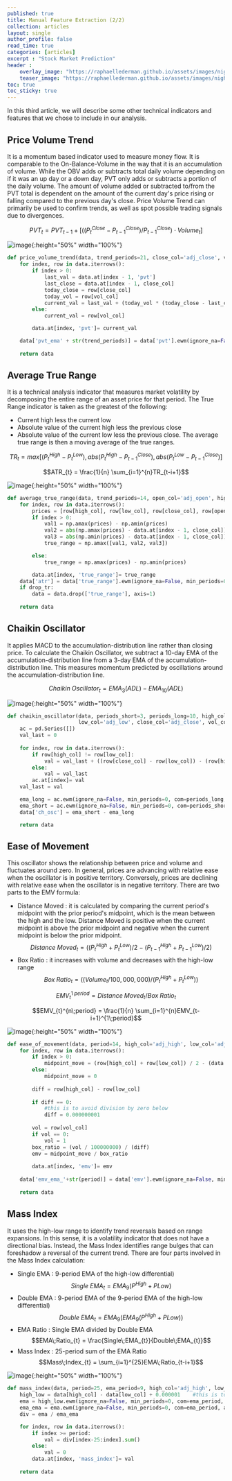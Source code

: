 ```yaml
---
published: true
title: Manual Feature Extraction (2/2)
collection: articles
layout: single
author_profile: false
read_time: true
categories: [articles]
excerpt : "Stock Market Prediction"
header :
    overlay_image: "https://raphaellederman.github.io/assets/images/night.jpg"
    teaser_image: "https://raphaellederman.github.io/assets/images/night.jpg"
toc: true
toc_sticky: true
---
```


In this third article, we will describe some other technical indicators and features that we chose to include in our analysis.

<script type="text/javascript" async
    src="https://cdn.mathjax.org/mathjax/latest/MathJax.js?config=TeX-MML-AM_CHTML">
</script>

## Price Volume Trend

It is a momentum based indicator used to measure money flow. It is comparable to the On-Balance-Volume in the way that it is an accumulation of volume. While the OBV adds or subtracts total daily volume depending on if it was an up day or a down day, PVT only adds or subtracts a portion of the daily volume. The amount of volume added or subtracted to/from the PVT total is dependent on the amount of the current day's price rising or falling compared to the previous day's close. Price Volume Trend can primarily be used to confirm trends, as well as spot possible trading signals due to divergences.

$$PVT_{t} = PVT_{t-1} + [((P_{t}^{Close} - P_{t-1}^{Close}) / P_{t-1}^{Close}) \cdot Volume_{t}]$$

![image](https://raphaellederman.github.io/assets/images/pvt.png){:height="50%" width="100%"}

```python
def price_volume_trend(data, trend_periods=21, close_col='adj_close', vol_col='adj_volume'):
    for index, row in data.iterrows():
        if index > 0:
            last_val = data.at[index - 1, 'pvt']
            last_close = data.at[index - 1, close_col]
            today_close = row[close_col]
            today_vol = row[vol_col]
            current_val = last_val + (today_vol * (today_close - last_close) / last_close)
        else:
            current_val = row[vol_col]

        data.at[index, 'pvt']= current_val

    data['pvt_ema' + str(trend_periods)] = data['pvt'].ewm(ignore_na=False, min_periods=0, com=trend_periods, adjust=True).mean()
        
    return data
```

## Average True Range

It is a technical analysis indicator that measures market volatility by decomposing the entire range of an asset price for that period. The True Range indicator is taken as the greatest of the following: 
* Current high less the current low
* Absolute value of the current high less the previous close
* Absolute value of the current low less the previous close.
The average true range is then a moving average of the true ranges.

$$TR_{t} = max[(P_{t}^{High} - P_{t}^{Low}), abs(P_{t}^{High} - P_{t-1}^{Close}), abs(P_{t}^{Low} - P_{t-1}^{Close})]$$

$$ATR_{t} = \frac{1}{n} \sum_{i=1}^{n}TR_{t-i+1}$$

![image](https://raphaellederman.github.io/assets/images/atr.png){:height="50%" width="100%"}

```python
def average_true_range(data, trend_periods=14, open_col='adj_open', high_col='adj_high', low_col='adj_low', close_col='adj_close', drop_tr = True):
    for index, row in data.iterrows():
        prices = [row[high_col], row[low_col], row[close_col], row[open_col]]
        if index > 0:
            val1 = np.amax(prices) - np.amin(prices)
            val2 = abs(np.amax(prices) - data.at[index - 1, close_col])
            val3 = abs(np.amin(prices) - data.at[index - 1, close_col])
            true_range = np.amax([val1, val2, val3])

        else:
            true_range = np.amax(prices) - np.amin(prices)

        data.at[index, 'true_range']= true_range
    data['atr'] = data['true_range'].ewm(ignore_na=False, min_periods=0, com=trend_periods, adjust=True).mean()
    if drop_tr:
        data = data.drop(['true_range'], axis=1)
        
    return data
```

## Chaikin Oscillator

It applies MACD to the accumulation-distribution line rather than closing price. To calculate the Chaikin Oscillator, we subtract a 10-day EMA of the accumulation-distribution line from a 3-day EMA of the accumulation-distribution line. This measures momentum predicted by oscillations around the accumulation-distribution line.

$$Chaikin\;Oscillator_{t} = EMA_{3}(ADL) - EMA_{10}(ADL)$$

![image](https://raphaellederman.github.io/assets/images/chaikin.png){:height="50%" width="100%"}

```python
def chaikin_oscillator(data, periods_short=3, periods_long=10, high_col='adj_high',
                       low_col='adj_low', close_col='adj_close', vol_col='adj_volume'):
    ac = pd.Series([])
    val_last = 0
    
    for index, row in data.iterrows():
        if row[high_col] != row[low_col]:
            val = val_last + ((row[close_col] - row[low_col]) - (row[high_col] - row[close_col])) / (row[high_col] - row[low_col]) * row[vol_col]
        else:
            val = val_last
        ac.at[index]= val
    val_last = val

    ema_long = ac.ewm(ignore_na=False, min_periods=0, com=periods_long, adjust=True).mean()
    ema_short = ac.ewm(ignore_na=False, min_periods=0, com=periods_short, adjust=True).mean()
    data['ch_osc'] = ema_short - ema_long

    return data
```

## Ease of Movement

This oscillator shows the relationship between price and volume and fluctuates around zero. In general, prices are advancing with relative ease when the oscillator is in positive territory. Conversely, prices are declining with relative ease when the oscillator is in negative territory. There are two parts to the EMV formula: 
* Distance Moved : it is calculated by comparing the current period's midpoint with the prior period's midpoint, which is the mean between the high and the low. Distance Moved is positive when the current midpoint is above the prior midpoint and negative when the current midpoint is below the prior midpoint.
$$Distance\;Moved_{t} = ((P_{t}^{High} + P_{t}^{Low}) / 2 - (P_{t-1}^{High} + P_{t-1}^{Low})/2)$$
* Box Ratio : it increases with volume and decreases with the high-low range
$$Box\;Ratio_{t} = ((Volume_{t}/100,000,000)/(P_{t}^{High} + P_{t}^{Low}))$$

$$EMV_{t}^{1\;period} = Distance\;Moved_{t} / Box\;Ratio_{t}$$

$$EMV_{t}^{n\;period} = \frac{1}{n} \sum_{i=1}^{n}EMV_{t-i+1}^{1\;period}$$

![image](https://raphaellederman.github.io/assets/images/eom.png){:height="50%" width="100%"}

```python
def ease_of_movement(data, period=14, high_col='adj_high', low_col='adj_low', vol_col='adj_volume'):
    for index, row in data.iterrows():
        if index > 0:
            midpoint_move = (row[high_col] + row[low_col]) / 2 - (data.at[index - 1, high_col] + data.at[index - 1, low_col]) / 2
        else:
            midpoint_move = 0
        
        diff = row[high_col] - row[low_col]
        
        if diff == 0:
            #this is to avoid division by zero below
            diff = 0.000000001          
            
        vol = row[vol_col]
        if vol == 0:
            vol = 1
        box_ratio = (vol / 100000000) / (diff)
        emv = midpoint_move / box_ratio
        
        data.at[index, 'emv']= emv
        
    data['emv_ema_'+str(period)] = data['emv'].ewm(ignore_na=False, min_periods=0, com=period, adjust=True).mean()
        
    return data
```

## Mass Index

It uses the high-low range to identify trend reversals based on range expansions. In this sense, it is a volatility indicator that does not have a directional bias. Instead, the Mass Index identifies range bulges that can foreshadow a reversal of the current trend. There are four parts involved in the Mass Index calculation:
* Single EMA : 9-period EMA of the high-low differential)
$$Single\;EMA_{t} = EMA_{9}(P^{High} + P{Low})$$
* Double EMA : 9-period EMA of the 9-period EMA of the high-low differential)
$$Double\;EMA_{t} = EMA_{9}(EMA_{9}(P^{High} + P{Low}))$$
* EMA Ratio : Single EMA divided by Double EMA
$$EMA\;Ratio_{t} = \frac{Single\;EMA_{t}}{Double\;EMA_{t}}$$ 
* Mass Index : 25-period sum of the EMA Ratio
$$Mass\;Index_{t} = \sum_{i=1}^{25}EMA\;Ratio_{t-i+1}$$

![image](https://raphaellederman.github.io/assets/images/mass.png){:height="50%" width="100%"}

```python
def mass_index(data, period=25, ema_period=9, high_col='adj_high', low_col='adj_low'):
    high_low = data[high_col] - data[low_col] + 0.000001    #this is to avoid division by zero below
    ema = high_low.ewm(ignore_na=False, min_periods=0, com=ema_period, adjust=True).mean()
    ema_ema = ema.ewm(ignore_na=False, min_periods=0, com=ema_period, adjust=True).mean()
    div = ema / ema_ema

    for index, row in data.iterrows():
        if index >= period:
            val = div[index-25:index].sum()
        else:
            val = 0
        data.at[index, 'mass_index']= val
         
    return data
```
